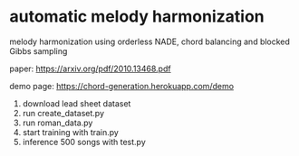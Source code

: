 # automatic melody harmonization
melody harmonization using orderless NADE, chord balancing and blocked Gibbs sampling

paper: https://arxiv.org/pdf/2010.13468.pdf

demo page: https://chord-generation.herokuapp.com/demo

1. download lead sheet dataset
2. run create_dataset.py
3. run roman_data.py
4. start training with train.py
5. inference 500 songs with test.py
